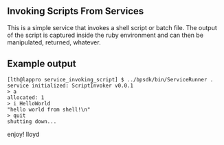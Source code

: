 ## Invoking Scripts From Services

This is a simple service that invokes a shell script or batch file.
The output of the script is captured inside the ruby environment and
can then be manipulated, returned, whatever.


## Example output

    [lth@lappro service_invoking_script] $ ../bpsdk/bin/ServiceRunner .
    service initialized: ScriptInvoker v0.0.1
    > a
    allocated: 1
    > i HelloWorld
    "hello world from shell!\n"
    > quit
    shutting down...

enjoy!
lloyd
